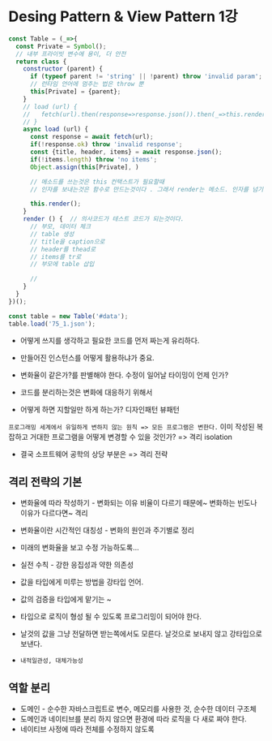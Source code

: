 # Desing Pattern & View Pattern 1강 

``` js
const Table = (_=>{
  const Private = Symbol();
  // 내부 프라이빗 변수에 용이, 더 안전
  return class {
    constructor (parent) {
      if (typeof parent != 'string' || !parent) throw 'invalid param';
      // 런타임 언어에 멈추는 법은 throw 뿐
      this[Private] = {parent};
    }
    // load (url) {
    //   fetch(url).then(response=>response.json()).then(_=>this.render());
    // }
    async load (url) {
      const response = await fetch(url);
      if(!response.ok) throw 'invalid response';
      const {title, header, items} = await response.json();
      if(!items.length) throw 'no items';
      Object.assign(this[Private], )

      // 메소드를 쓰는것은 this 컨택스트가 필요할때
      // 인자를 보내는것은 함수로 만드는것이다 . 그래서 render는 메소드. 인자를 넘기지 않는다. 

      this.render();
    }
    render () {  // 의사코드가 테스트 코드가 되는것이다.
      // 부모, 데이터 체크
      // table 생성
      // title을 caption으로 
      // header를 thead로
      // items를 tr로
      // 부모에 table 삽입

      // 
    }
  }
})();

const table = new Table('#data');
table.load('75_1.json');

```
- 어떻게 쓰지를 생각하고 필요한 코드를 먼저 짜는게 유리하다.
- 만들어진 인스턴스를 어떻게 활용하냐가 중요.
- 변화율이 같은가?를 판별해야 한다. 수정이 일어날 타이밍이 언제 인가?
- 코드를 분리하는것은 변화에 대응하기 위해서

- 어떻게 하면 지할일만 하게 하는가? 디자인패턴 뷰패턴

`프로그래밍 세계에서 유일하게 변하지 않는 원칙 => 모든 프로그램은 변한다.`
이미 작성된 복잡하고 거대한 프로그램을 어떻게 변경할 수 있을 것인가? 
=> 격리 isolation

- 결국 소프트웨어 공학의 상당 부분은 => 격리 전략

## 격리 전략의 기본
- 변화율에 따라 작성하기 - 변화되는 이유 비율이 다르기 때문에~ 변화하는 빈도나 이유가 다르다면~ 격리
- 변화율이란 시간적인 대칭성 - 변화의 원인과 주기별로 정리
- 미래의 변화율을 보고 수정 가능하도록...
- 실전 수칙 - 강한 응집성과 약한 의존성

- 값을 타입에게 미루는 방법을 강타입 언어.
- 값의 검증을 타입에게 맡기는 ~
- 타입으로 로직이 형성 될 수 있도록 프로그리밍이 되어야 한다.
- 날것의 값을 그냥 전달하면 받는쪽에서도 모른다. 날것으로 보내지 않고 강타입으로 보낸다.

- `내적일관성, 대체가능성`

## 역할 분리
- 도메인 - 순수한 자바스크립트로 변수, 메모리를 사용한 것, 순수한 데이터 구조체
- 도메인과 네이티브를 분리 하지 않으면 환경에 따라 로직을 다 새로 짜야 한다. 
- 네이티브 사정에 따라 전체를 수정하지 않도록





